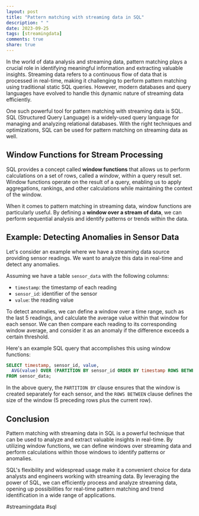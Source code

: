 ```yaml
---
layout: post
title: "Pattern matching with streaming data in SQL"
description: " "
date: 2023-09-25
tags: [streamingdata]
comments: true
share: true
---
```


In the world of data analysis and streaming data, pattern matching plays a crucial role in identifying meaningful information and extracting valuable insights. Streaming data refers to a continuous flow of data that is processed in real-time, making it challenging to perform pattern matching using traditional static SQL queries. However, modern databases and query languages have evolved to handle this dynamic nature of streaming data efficiently.

One such powerful tool for pattern matching with streaming data is SQL. SQL (Structured Query Language) is a widely-used query language for managing and analyzing relational databases. With the right techniques and optimizations, SQL can be used for pattern matching on streaming data as well.

## Window Functions for Stream Processing

SQL provides a concept called **window functions** that allows us to perform calculations on a set of rows, called a *window*, within a query result set. Window functions operate on the result of a query, enabling us to apply aggregations, rankings, and other calculations while maintaining the context of the window.

When it comes to pattern matching in streaming data, window functions are particularly useful. By defining a **window over a stream of data**, we can perform sequential analysis and identify patterns or trends within the data.

## Example: Detecting Anomalies in Sensor Data

Let's consider an example where we have a streaming data source providing sensor readings. We want to analyze this data in real-time and detect any anomalies.

Assuming we have a table `sensor_data` with the following columns:
- `timestamp`: the timestamp of each reading
- `sensor_id`: identifier of the sensor
- `value`: the reading value

To detect anomalies, we can define a window over a time range, such as the last 5 readings, and calculate the average value within that window for each sensor. We can then compare each reading to its corresponding window average, and consider it as an anomaly if the difference exceeds a certain threshold.

Here's an example SQL query that accomplishes this using window functions:

```sql
SELECT timestamp, sensor_id, value,
  AVG(value) OVER (PARTITION BY sensor_id ORDER BY timestamp ROWS BETWEEN 5 PRECEDING AND CURRENT ROW) AS window_average
FROM sensor_data;
```

In the above query, the `PARTITION BY` clause ensures that the window is created separately for each sensor, and the `ROWS BETWEEN` clause defines the size of the window (5 preceding rows plus the current row).

## Conclusion

Pattern matching with streaming data in SQL is a powerful technique that can be used to analyze and extract valuable insights in real-time. By utilizing window functions, we can define windows over streaming data and perform calculations within those windows to identify patterns or anomalies.

SQL's flexibility and widespread usage make it a convenient choice for data analysts and engineers working with streaming data. By leveraging the power of SQL, we can efficiently process and analyze streaming data, opening up possibilities for real-time pattern matching and trend identification in a wide range of applications.

#streamingdata #sql